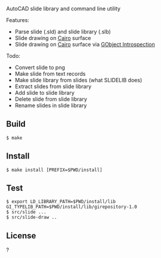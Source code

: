 AutoCAD slide library and command line utility

Features:

* Parse slide (.sld) and slide library (.slb)
* Slide drawing on [Cairo](https://www.cairographics.org/) surface
* Slide drawing on [Cairo](https://www.cairographics.org/) surface
  via [GObject Introspection](https://gi.readthedocs.io/en/latest/)

Todo:

* Convert slide to png
* Make slide from text records
* Make slide library from slides (what SLIDELIB does)
* Extract slides from slide library
* Add slide to slide library
* Delete slide from slide library
* Rename slides in slide library

## Build

```
$ make
```

## Install

```
$ make install [PREFIX=$PWD/install]
```

## Test

```
$ export LD_LIBRARY_PATH=$PWD/install/lib GI_TYPELIB_PATH=$PWD/install/lib/girepository-1.0
$ src/slide ...
$ src/slide-draw ..
```

## License

?
